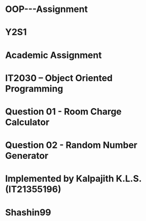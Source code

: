 # OOP---Assignment

# Y2S1
# Academic Assignment
# IT2030 – Object Oriented Programming 

# Question 01 - Room Charge Calculator 
# Question 02 - Random Number Generator

# Implemented by Kalpajith K.L.S. (IT21355196)
# Shashin99

